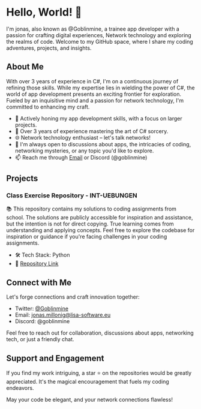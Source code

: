 # Hello, World! 👋

I'm jonas, also known as @Goblinmine, a trainee app developer with a passion for crafting digital experiences, Network technology and exploring the realms of code. Welcome to my GitHub space, where I share my coding adventures, projects, and insights.

## About Me

With over 3 years of experience in C#, I'm on a continuous journey of refining those skills. While my expertise lies in wielding the power of C#, the world of app development presents an exciting frontier for exploration. Fueled by an inquisitive mind and a passion for network technology, I'm committed to enhancing my craft.

- 🌱 Actively honing my app development skills, with a focus on larger projects.
- 💼 Over 3 years of experience mastering the art of C# sorcery.
- 🌐 Network technology enthusiast – let's talk networks!
- 💬 I'm always open to discussions about apps, the intricacies of coding, networking mysteries, or any topic you'd like to explore.
- 📫 Reach me through [Email](mailto:jonas.millonig@lisa-software.eu) or Discord (@goblinmine)

## Projects
### Class Exercise Repository - INT-UEBUNGEN
📚 This repository contains my solutions to coding assignments from school. The solutions are publicly accessible for inspiration and assistance, but the intention is not for direct copying. True learning comes from understanding and applying concepts. Feel free to explore the codebase for inspiration or guidance if you're facing challenges in your coding assignments.

- 🛠️ Tech Stack: Python
- 📎 [Repository Link](https://github.com/Goblinmine/INT-UEBUNGEN)


## Connect with Me

Let's forge connections and craft innovation together:

- Twitter: [@Goblinmine](https://twitter.com/goblinmine)
- Email: [jonas.millonig@lisa-software.eu](mailto:jonas.millonig@lisa-software.eu)
- Discord: @goblinmine

Feel free to reach out for collaboration, discussions about apps, networking tech, or just a friendly chat.

## Support and Engagement

If you find my work intriguing, a star ⭐️ on the repositories would be greatly appreciated. It's the magical encouragement that fuels my coding endeavors.

May your code be elegant, and your network connections flawless!
<!---
dev-jmillonig/dev-jmillonig is a ✨ special ✨ repository because its `README.md` (this file) appears on your GitHub profile.
You can click the Preview link to take a look at your changes.
--->
